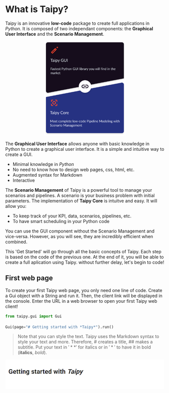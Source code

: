 # What is Taipy?

Taipy is an innovative **low-code** package to create full applications in *Python*. It is composed of two independant components: the **Graphical User Interface** and the **Scenario Management**.

<p align="center">
  <img src="/steps/images/taipy-gui-core-illustration.svg" height=300>
</p>

The **Graphical User Interface** allows anyone with basic knowledge in Python to create a graphical user interface. It is a simple and intuitive way to create a GUI.
- Minimal knowledge in *Python*
- No need to know how to design web pages, css, html, etc.
- Augmented syntax for Markdown
- Interactive

The **Scenario Management** of Taipy is a powerful tool to manage your scenarios and pipelines. A scenario is your business problem with initial parameters. The implementation of **Taipy Core** is intuitve and easy. It will allow you:
- To keep track of your KPI, data, scenarios, pipelines, etc.
- To have smart scheduling in your Python code


You can use the GUI component without the Scenario Management and vice-versa. However, as you will see, they are incredibly efficient when combined.

This 'Get Started' will go through all the basic concepts of Taipy. Each step is based on the code of the previous one. At the end of it, you will be able to create a full aplication using Taipy. without further delay, let's begin to code!

## First web page

To create your first Taipy web page, you only need one line of code. Create a Gui object with a String and run it. Then, the client link will be displayed in the console. Enter the URL in a web browser to open your first Taipy web client!

```python
from taipy.gui import Gui

Gui(page="# Getting started with *Taipy*").run()
```

> Note that you can style the text. Taipy uses the Markdown syntax to style your text and more. Therefore, # creates a title, ## makes a subtitle. Put your text in $'**'$ for italics or in $'*'$ to have it in bold (**italics**, *bold*).

<p align="center">
  <img src="/steps/images/step_0_result.png" width=700>
</p>
